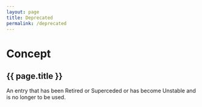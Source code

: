 ```yaml
---
layout: page
title: Deprecated
permalink: /deprecated
---
```

# Concept

## {{ page.title }}

An entry that has been Retired or Superceded or has become Unstable and is no longer to be used.
